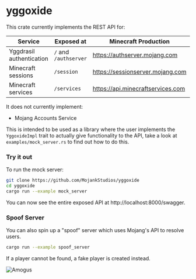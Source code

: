 # yggoxide

This crate currently implements the REST API for:

| Service                  | Exposed at            | Minecraft Production              | Coverage      |
| ------------------------ | --------------------- | --------------------------------- | ------------- |
| Yggdrasil authentication | `/` and `/authserver` | https://authserver.mojang.com     | 100%          |
| Minecraft sessions       | `/session`            | https://sessionserver.mojang.com  | 100%          |
| Minecraft services       | `/services`           | https://api.minecraftservices.com | Only 2 routes |

It does not currently implement:

- Mojang Accounts Service

This is intended to be used as a library where the user implements the `YggoxideImpl` trait to actually give functionality to the API, take a look at `examples/mock_server.rs` to find out how to do this.

### Try it out

To run the mock server:

```bash
git clone https://github.com/MojankStudios/yggoxide
cd yggoxide
cargo run --example mock_server
```

You can now see the entire exposed API at http://localhost:8000/swagger.

### Spoof Server

You can also spin up a "spoof" server which uses Mojang's API to resolve users.

```bash
cargo run --example spoof_server
```

If a player cannot be found, a fake player is created instead.

![Amogus](https://c.tenor.com/z561VExaPEcAAAAd/amogus.gif)
